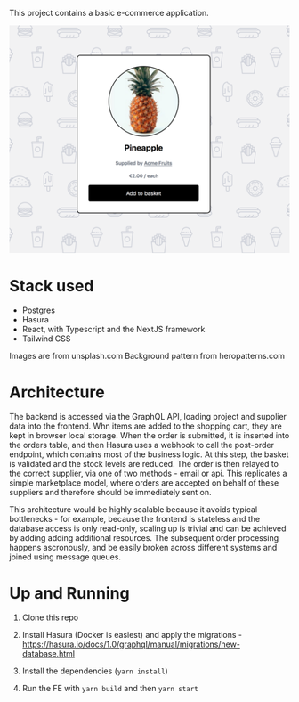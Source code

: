 This project contains a basic e-commerce application.

![Product page](/product_page.png?raw=true "Product page")

# Stack used

- Postgres
- Hasura
- React, with Typescript and the NextJS framework
- Tailwind CSS

Images are from unsplash.com
Background pattern from heropatterns.com

# Architecture

The backend is accessed via the GraphQL API, loading project and supplier data into the frontend. Whn items are added to the shopping cart, they are kept in browser local storage.
When the order is submitted, it is inserted into the orders table, and then Hasura uses a webhook to call the post-order endpoint, which contains most of the business logic. At this step, the basket is validated and the stock levels are reduced. The order is then relayed to the correct supplier, via one of two methods - email or api. This replicates a simple marketplace model, where orders are accepted on behalf of these suppliers and therefore should be immediately sent on.

This architecture would be highly scalable because it avoids typical bottlenecks - for example, because the frontend is stateless and the database access is only read-only, scaling up is trivial and can be achieved by adding adding additional resources. The subsequent order processing happens ascronously, and be easily broken across different systems and joined using message queues.

# Up and Running

1. Clone this repo

2. Install Hasura (Docker is easiest) and apply the migrations - https://hasura.io/docs/1.0/graphql/manual/migrations/new-database.html

3. Install the dependencies (`yarn install`)

4. Run the FE with `yarn build` and then `yarn start`
